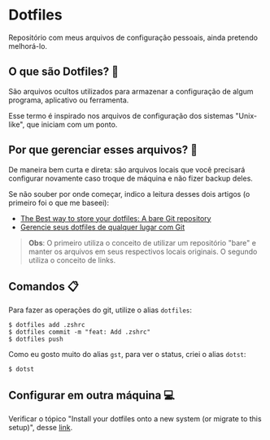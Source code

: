 # Dotfiles

Repositório com meus arquivos de configuração pessoais, ainda pretendo melhorá-lo.

## O que são Dotfiles? 🤔
São arquivos ocultos utilizados para armazenar a configuração de algum programa, aplicativo ou ferramenta.

Esse termo é inspirado nos arquivos de configuração dos sistemas "Unix-like", que iniciam com um ponto.

## Por que gerenciar esses arquivos? 🧐
De maneira bem curta e direta: são arquivos locais que você precisará configurar novamente caso troque de máquina e não fizer backup deles.

Se não souber por onde começar, indico a leitura desses dois artigos (o primeiro foi o que me baseei):
- [The Best way to store your dotfiles: A bare Git repository](https://www.atlassian.com/git/tutorials/dotfiles)
- [Gerencie seus dotfiles de qualquer lugar com Git](https://blog.lsantos.dev/dotfiles-git/)

> **Obs**: O primeiro utiliza o conceito de utilizar um repositório "bare" e manter os arquivos em seus respectivos locais originais. O segundo utiliza o conceito de links.

## Comandos 📋 
Para fazer as operações do git, utilize o alias `dotfiles`:
```
$ dotfiles add .zshrc
$ dotfiles commit -m "feat: Add .zshrc"
$ dotfiles push
```

Como eu gosto muito do alias `gst`, para ver o status, criei o alias `dotst`:
```
$ dotst
```

## Configurar em outra máquina 💻
Verificar o tópico "Install your dotfiles onto a new system (or migrate to this setup)", desse [link](https://www.atlassian.com/git/tutorials/dotfiles).
